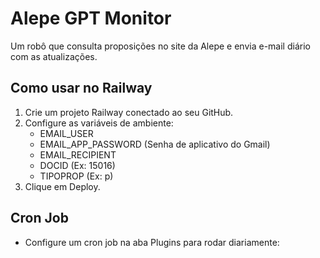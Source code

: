 # Alepe GPT Monitor

Um robô que consulta proposições no site da Alepe e envia e-mail diário com as atualizações.

## Como usar no Railway

1. Crie um projeto Railway conectado ao seu GitHub.
2. Configure as variáveis de ambiente:
   - EMAIL_USER
   - EMAIL_APP_PASSWORD (Senha de aplicativo do Gmail)
   - EMAIL_RECIPIENT
   - DOCID (Ex: 15016)
   - TIPOPROP (Ex: p)
3. Clique em Deploy.

## Cron Job

- Configure um cron job na aba Plugins para rodar diariamente:
